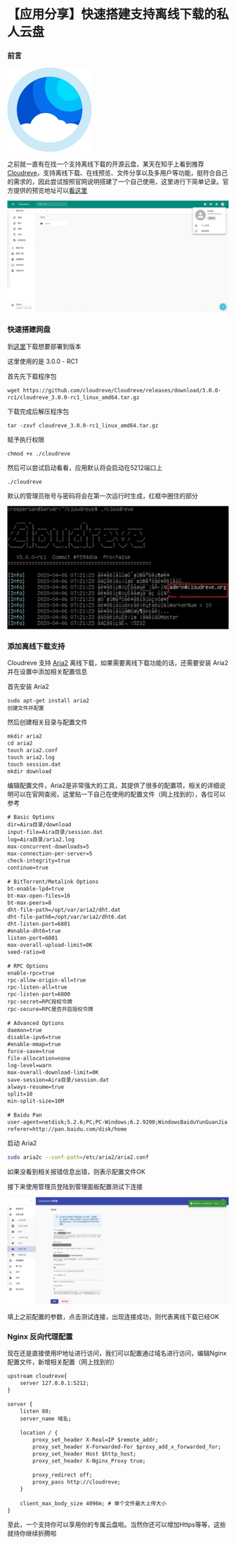 # 【应用分享】快速搭建支持离线下载的私人云盘

### 前言

![](img/20.png)

之前就一直有在找一个支持离线下载的开源云盘，某天在知乎上看到推荐 [Cloudreve](https://cloudreve.org/)，支持离线下载、在线预览、文件分享以及多用户等功能，挺符合自己的需求的，因此尝试按照官网说明搭建了一个自己使用，这里进行下简单记录。官方提供的预览地址可以[看这里](https://demo.cloudreve.org/)

![](img/21.jpg)

### 快速搭建网盘

到[这里](https://github.com/cloudreve/Cloudreve/releases)下载想要部署到版本

这里使用的是 3.0.0 - RC1

首先先下载程序包

```
wget https://github.com/cloudreve/Cloudreve/releases/download/3.0.0-rc1/cloudreve_3.0.0-rc1_linux_amd64.tar.gz
```

下载完成后解压程序包

```
tar -zxvf cloudreve_3.0.0-rc1_linux_amd64.tar.gz
```

赋予执行权限

```
chmod +x ./cloudreve
```

然后可以尝试启动看看，应用默认将会启动在5212端口上

```
./cloudreve
```

默认的管理员账号与密码将会在第一次运行时生成，红框中圈住的部分

![](img/22.jpg)

### 添加离线下载支持

Cloudreve 支持 [Aria2](https://github.com/aria2/aria2) 离线下载，如果需要离线下载功能的话，还需要安装 Aria2 并在设置中添加相关配置信息

首先安装 Aria2

```
sudo apt-get install aria2
创建文件并配置
```

然后创建相关目录与配置文件

```
mkdir aria2
cd aria2
touch aria2.conf
touch aria2.log
touch session.dat
mkdir download
```

编辑配置文件，Aria2是非常强大的工具，其提供了很多的配置项，相关的详细说明可以在官网查阅，这里贴一下自己在使用的配置文件（网上找到的），各位可以参考

```
# Basic Options
dir=Aira目录/download
input-file=Aira目录/session.dat
log=Aira目录/aria2.log
max-concurrent-downloads=5
max-connection-per-server=5
check-integrity=true
continue=true

# BitTorrent/Metalink Options
bt-enable-lpd=true
bt-max-open-files=16
bt-max-peers=8
dht-file-path=/opt/var/aria2/dht.dat
dht-file-path6=/opt/var/aria2/dht6.dat
dht-listen-port=6801
#enable-dht6=true
listen-port=6801
max-overall-upload-limit=0K
seed-ratio=0

# RPC Options
enable-rpc=true
rpc-allow-origin-all=true
rpc-listen-all=true
rpc-listen-port=6800
rpc-secret=RPC授权令牌
rpc-secure=RPC是否开启授权令牌

# Advanced Options
daemon=true
disable-ipv6=true
#enable-mmap=true
force-save=true
file-allocation=none
log-level=warn
max-overall-download-limit=0K
save-session=Aira目录/session.dat
always-resume=true
split=10
min-split-size=10M

# Baidu Pan
user-agent=netdisk;5.2.6;PC;PC-Windows;6.2.9200;WindowsBaiduYunGuanJia
referer=http://pan.baidu.com/disk/home
```

启动 Aria2

```bash
sudo aria2c --conf-path=/etc/aria2/aria2.conf
```

如果没看到相关报错信息出错，则表示配置文件OK

接下来使用管理员登陆到管理面板配置测试下连接

![](img/23.jpg)

填上之前配置的参数，点击测试连接，出现连接成功，则代表离线下载已经OK

### Nginx 反向代理配置

现在还是直接使用IP地址进行访问，我们可以配置通过域名进行访问，编辑Nginx配置文件，新增相关配置（网上找到的）

```nginx
upstream cloudreve{
	server 127.0.0.1:5212;
}

server {
	listen 80;
	server_name 域名;
	
	location / {
		proxy_set_header X-Real=IP $remote_addr;
		proxy_set_header X-Forwarded-For $proxy_add_x_forwarded_for;
		proxy_set_header Host $http_host;
		proxy_set_header X-Nginx_Proxy true;
		
		proxy_redirect off;
		proxy_pass http://cloudreve;
	}
	
	client_max_body_size 4096m; # 单个文件最大上传大小
}
```

至此，一个支持你可以享用你的专属云盘啦。当然你还可以增加Https等等，这些就待你继续折腾啦
